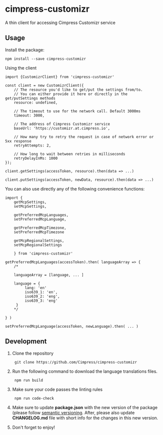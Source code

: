 # cimpress-customizr
A thin client for accessing Cimpress Customizr service


## Usage

Install the package:
    
    npm install --save cimpress-customizr

Using the client
    
    import {CustomizrClient} from 'cimpress-customizr'
    
    const client = new CustomizrClient({
        // The resource you'd like to get/put the settings from/to.
        // You can either provide it here or directly in the get/putSettings methods
        resource: undefined,
        
        // The timeout to use for the network call. Default 3000ms
        timeout: 3000,
        
        // The address of Cimpress Customizr service
        baseUrl: 'https://customizr.at.cimpress.io',
        
        // How many try to retry the request in case of network error or 5xx response
        retryAttempts: 2,
        
        // How long to wait between retries in milliseconds
        retryDelayInMs: 1000
    });
    
    client.getSettings(accessToken, resource).then(data => ...)
    
    client.putSettings(accessToken, newData, resource).then(data => ...)
    
You can also use directly any of the following convenience functions:

    import {
        getMcpSettings, 
        setMcpSettings,
        
        getPreferredMcpLanguages, 
        setPreferredMcpLanguage,
        
        getPreferredMcpTimezone,
        setPreferredMcpTimezone
        
        getMcpRegionalSettings, 
        setMcpRegionalSettings
        
        } from 'cimpress-customizr'
        
    getPreferredMcpLanguages(accessToken).then( languageArray => {
        /* 
        
        languageArray = [language, ... ]
        
        language = {
             lang: 'en' 
             iso639_1: 'en',
             iso639_2: 'eng',
             iso639_3: 'eng'
         }
        */
    
    } )
    
    setPreferredMcpLanguage(accessToken, newLanguage).then( ... )

    

## Development

1. Clone the repository
    
        git clone https://github.com/Cimpress/cimpress-customizr
        
1. Run the following command to download the language translations files. 
        
        npm run build

1. Make sure your code passes the linting rules
        
        npm run code-check
        
1. Make sure to update **package.json** with the new version of the package (please follow 
[semantic versioning](https://semver.org/). After, please also update **CHANGELOG.md** file 
with short info for the changes in this new version.   

7. Don't forget to enjoy! 
